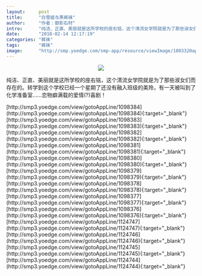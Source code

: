 ```yaml
---
layout:     post
title:      "白雪姬与黑裤袜"
author:     "作者：御影石材"
intro:      "纯洁、正直、美丽就是这所学校的座右铭，这个清流女学院就是为了那些淑女们而存在的。转学到这个学校已经一个星期了还没有融入班级的美玲，有一天被叫到了化学准备室……恋物癖满载的爱情(?)喜剧！"
date:       "2018-02-14 12:17:19"
categories: "裤袜"
tags:       "裤袜"
image:      "http://smp.yoedge.com/smp-app/resource/viewImage/1003320appline.png"
---
```

<div style="text-align: center">
<p><img src="http://smp.yoedge.com/smp-app/resource/viewImage/1003320appline.png"/></p>
</div>
<p class="post-meta">
<span>纯洁、正直、美丽就是这所学校的座右铭，这个清流女学院就是为了那些淑女们而存在的。转学到这个学校已经一个星期了还没有融入班级的美玲，有一天被叫到了化学准备室……恋物癖满载的爱情(?)喜剧！</span>
</p>
[http://smp3.yoedge.com/view/gotoAppLine/1098384](http://smp3.yoedge.com/view/gotoAppLine/1098384){:target="_blank"}
[http://smp3.yoedge.com/view/gotoAppLine/1098383](http://smp3.yoedge.com/view/gotoAppLine/1098383){:target="_blank"}
[http://smp3.yoedge.com/view/gotoAppLine/1098382](http://smp3.yoedge.com/view/gotoAppLine/1098382){:target="_blank"}
[http://smp3.yoedge.com/view/gotoAppLine/1098381](http://smp3.yoedge.com/view/gotoAppLine/1098381){:target="_blank"}
[http://smp3.yoedge.com/view/gotoAppLine/1098380](http://smp3.yoedge.com/view/gotoAppLine/1098380){:target="_blank"}
[http://smp3.yoedge.com/view/gotoAppLine/1098379](http://smp3.yoedge.com/view/gotoAppLine/1098379){:target="_blank"}
[http://smp3.yoedge.com/view/gotoAppLine/1098378](http://smp3.yoedge.com/view/gotoAppLine/1098378){:target="_blank"}
[http://smp3.yoedge.com/view/gotoAppLine/1098377](http://smp3.yoedge.com/view/gotoAppLine/1098377){:target="_blank"}
[http://smp3.yoedge.com/view/gotoAppLine/1098376](http://smp3.yoedge.com/view/gotoAppLine/1098376){:target="_blank"}
[http://smp3.yoedge.com/view/gotoAppLine/1124747](http://smp3.yoedge.com/view/gotoAppLine/1124747){:target="_blank"}
[http://smp3.yoedge.com/view/gotoAppLine/1124746](http://smp3.yoedge.com/view/gotoAppLine/1124746){:target="_blank"}
[http://smp3.yoedge.com/view/gotoAppLine/1124745](http://smp3.yoedge.com/view/gotoAppLine/1124745){:target="_blank"}
[http://smp3.yoedge.com/view/gotoAppLine/1124744](http://smp3.yoedge.com/view/gotoAppLine/1124744){:target="_blank"}


